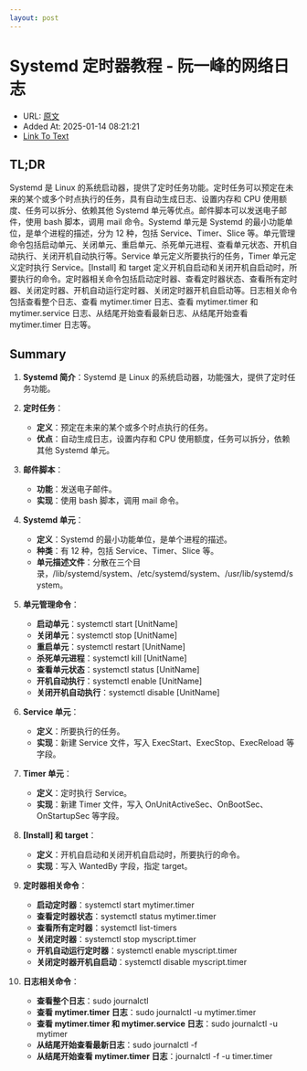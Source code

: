 ```yaml
---
layout: post
---
```

# Systemd 定时器教程 - 阮一峰的网络日志
- URL: [原文](https://www.ruanyifeng.com/blog/2018/03/systemd-timer.html)
- Added At: 2025-01-14 08:21:21
- [Link To Text](_posts/2025-01-14-systemd-定时器教程---阮一峰的网络日志_raw.md)

## TL;DR
Systemd 是 Linux 的系统启动器，提供了定时任务功能。定时任务可以预定在未来的某个或多个时点执行的任务，具有自动生成日志、设置内存和 CPU 使用额度、任务可以拆分、依赖其他 Systemd 单元等优点。邮件脚本可以发送电子邮件，使用 bash 脚本，调用 mail 命令。Systemd 单元是 Systemd 的最小功能单位，是单个进程的描述，分为 12 种，包括 Service、Timer、Slice 等。单元管理命令包括启动单元、关闭单元、重启单元、杀死单元进程、查看单元状态、开机自动执行、关闭开机自动执行等。Service 单元定义所要执行的任务，Timer 单元定义定时执行 Service。\[Install\] 和 target 定义开机自启动和关闭开机自启动时，所要执行的命令。定时器相关命令包括启动定时器、查看定时器状态、查看所有定时器、关闭定时器、开机自动运行定时器、关闭定时器开机自启动等。日志相关命令包括查看整个日志、查看 mytimer.timer 日志、查看 mytimer.timer 和 mytimer.service 日志、从结尾开始查看最新日志、从结尾开始查看 mytimer.timer 日志等。

## Summary
1. **Systemd 简介**：Systemd 是 Linux 的系统启动器，功能强大，提供了定时任务功能。

2. **定时任务**：
   - **定义**：预定在未来的某个或多个时点执行的任务。
   - **优点**：自动生成日志，设置内存和 CPU 使用额度，任务可以拆分，依赖其他 Systemd 单元。

3. **邮件脚本**：
   - **功能**：发送电子邮件。
   - **实现**：使用 bash 脚本，调用 mail 命令。

4. **Systemd 单元**：
   - **定义**：Systemd 的最小功能单位，是单个进程的描述。
   - **种类**：有 12 种，包括 Service、Timer、Slice 等。
   - **单元描述文件**：分散在三个目录，/lib/systemd/system、/etc/systemd/system、/usr/lib/systemd/system。

5. **单元管理命令**：
   - **启动单元**：systemctl start [UnitName]
   - **关闭单元**：systemctl stop [UnitName]
   - **重启单元**：systemctl restart [UnitName]
   - **杀死单元进程**：systemctl kill [UnitName]
   - **查看单元状态**：systemctl status [UnitName]
   - **开机自动执行**：systemctl enable [UnitName]
   - **关闭开机自动执行**：systemctl disable [UnitName]

6. **Service 单元**：
   - **定义**：所要执行的任务。
   - **实现**：新建 Service 文件，写入 ExecStart、ExecStop、ExecReload 等字段。

7. **Timer 单元**：
   - **定义**：定时执行 Service。
   - **实现**：新建 Timer 文件，写入 OnUnitActiveSec、OnBootSec、OnStartupSec 等字段。

8. **\[Install\] 和 target**：
   - **定义**：开机自启动和关闭开机自启动时，所要执行的命令。
   - **实现**：写入 WantedBy 字段，指定 target。

9. **定时器相关命令**：
   - **启动定时器**：systemctl start mytimer.timer
   - **查看定时器状态**：systemctl status mytimer.timer
   - **查看所有定时器**：systemctl list-timers
   - **关闭定时器**：systemctl stop myscript.timer
   - **开机自动运行定时器**：systemctl enable myscript.timer
   - **关闭定时器开机自启动**：systemctl disable myscript.timer

10. **日志相关命令**：
    - **查看整个日志**：sudo journalctl
    - **查看 mytimer.timer 日志**：sudo journalctl -u mytimer.timer
    - **查看 mytimer.timer 和 mytimer.service 日志**：sudo journalctl -u mytimer
    - **从结尾开始查看最新日志**：sudo journalctl -f
    - **从结尾开始查看 mytimer.timer 日志**：journalctl -f -u timer.timer
